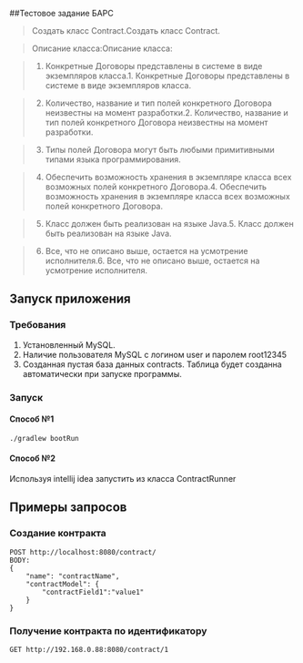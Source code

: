 ##Тестовое задание БАРС
> Создать класс Contract.Создать класс Contract.

> Описание класса:Описание класса:

> 1. Конкретные Договоры представлены в системе в виде экземпляров класса.1. Конкретные Договоры представлены в системе в виде экземпляров класса.

> 2. Количество, название и тип полей конкретного Договора неизвестны на момент разработки.2. Количество, название и тип полей конкретного Договора неизвестны на момент разработки.

> 3. Типы полей Договора могут быть любыми примитивными типами языка программирования.

> 4. Обеспечить возможность хранения в экземпляре класса всех возможных полей конкретного Договора.4. Обеспечить возможность хранения в экземпляре класса всех возможных полей конкретного Договора.

> 5. Класс должен быть реализован на языке Java.5. Класс должен быть реализован на языке Java.

> 6. Все, что не описано выше, остается на усмотрение исполнителя.6. Все, что не описано выше, остается на усмотрение исполнителя.

## Запуск приложения
### Требования
1. Установленный MySQL.
2. Наличие пользователя MySQL с логином user и паролем root12345
3. Созданная пустая база данных contracts. Таблица будет созданна автоматически при запуске программы.
### Запуск
#### Способ №1
`./gradlew bootRun`
#### Способ №2
Используя intellij idea запустить из класса ContractRunner
## Примеры запросов
### Создание контракта
```
POST http://localhost:8080/contract/
BODY:
{
    "name": "contractName",
    "contractModel": {
        "contractField1":"value1"
    }
} 
```

### Получение контракта по идентификатору
`GET http://192.168.0.88:8080/contract/1`


